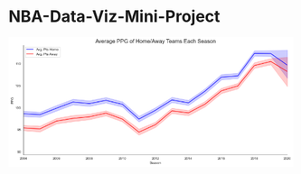 # NBA-Data-Viz-Mini-Project

![alt text](https://raw.githubusercontent.com/bigsunn97/NBA-Data-Viz-Mini-Project/main/Images/PPG%20Home%20and%20Away.png)
